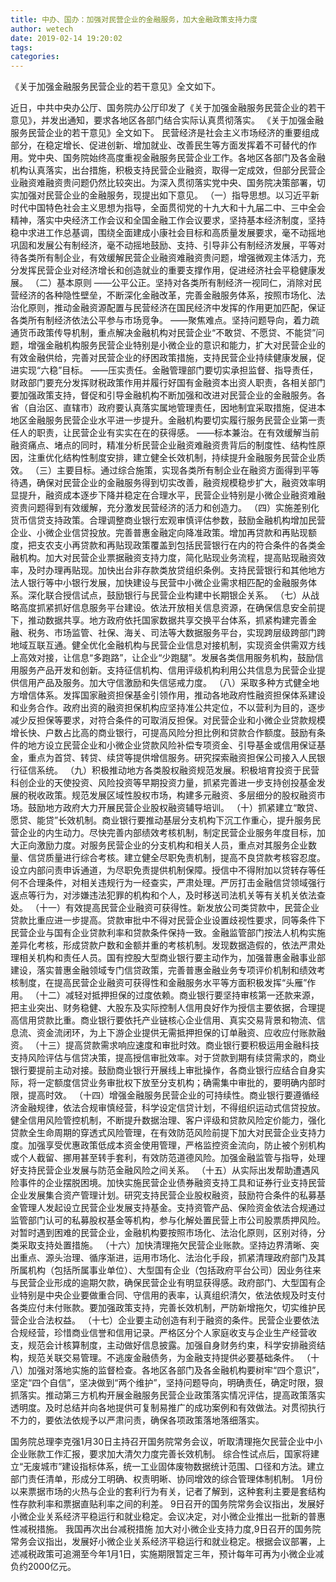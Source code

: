 ```yaml
---
title: 中办、国办：加强对民营企业的金融服务，加大金融政策支持力度
author: wetech
date: 2019-02-14 19:20:02
tags: 
categories: 
---
```

《关于加强金融服务民营企业的若干意见》全文如下。
<!-- more -->
近日，中共中央办公厅、国务院办公厅印发了《关于加强金融服务民营企业的若干意见》，并发出通知，要求各地区各部门结合实际认真贯彻落实。
《关于加强金融服务民营企业的若干意见》全文如下。
民营经济是社会主义市场经济的重要组成部分，在稳定增长、促进创新、增加就业、改善民生等方面发挥着不可替代的作用。党中央、国务院始终高度重视金融服务民营企业工作。各地区各部门及各金融机构认真落实，出台措施，积极支持民营企业融资，取得一定成效，但部分民营企业融资难融资贵问题仍然比较突出。为深入贯彻落实党中央、国务院决策部署，切实加强对民营企业的金融服务，现提出如下意见。
（一）指导思想。以习近平新时代中国特色社会主义思想为指导，全面贯彻党的十九大和十九届二中、三中全会精神，落实中央经济工作会议和全国金融工作会议要求，坚持基本经济制度，坚持稳中求进工作总基调，围绕全面建成小康社会目标和高质量发展要求，毫不动摇地巩固和发展公有制经济，毫不动摇地鼓励、支持、引导非公有制经济发展，平等对待各类所有制企业，有效缓解民营企业融资难融资贵问题，增强微观主体活力，充分发挥民营企业对经济增长和创造就业的重要支撑作用，促进经济社会平稳健康发展。
（二）基本原则
——公平公正。坚持对各类所有制经济一视同仁，消除对民营经济的各种隐性壁垒，不断深化金融改革，完善金融服务体系，按照市场化、法治化原则，推动金融资源配置与民营经济在国民经济中发挥的作用更加匹配，保证各类所有制经济依法公平参与市场竞争。
——聚焦难点。坚持问题导向，着力疏通货币政策传导机制，重点解决金融机构对民营企业“不敢贷、不愿贷、不能贷”问题，增强金融机构服务民营企业特别是小微企业的意识和能力，扩大对民营企业的有效金融供给，完善对民营企业的纾困政策措施，支持民营企业持续健康发展，促进实现“六稳”目标。
——压实责任。金融管理部门要切实承担监督、指导责任，财政部门要充分发挥财税政策作用并履行好国有金融资本出资人职责，各相关部门要加强政策支持，督促和引导金融机构不断加强和改进对民营企业的金融服务。各省（自治区、直辖市）政府要认真落实属地管理责任，因地制宜采取措施，促进本地区金融服务民营企业水平进一步提升。金融机构要切实履行服务民营企业第一责任人的职责，让民营企业有实实在在的获得感。
——标本兼治。在有效缓解当前融资痛点、堵点的同时，精准分析民营企业融资难融资贵背后的制度性、结构性原因，注重优化结构性制度安排，建立健全长效机制，持续提升金融服务民营企业质效。
（三）主要目标。通过综合施策，实现各类所有制企业在融资方面得到平等待遇，确保对民营企业的金融服务得到切实改善，融资规模稳步扩大，融资效率明显提升，融资成本逐步下降并稳定在合理水平，民营企业特别是小微企业融资难融资贵问题得到有效缓解，充分激发民营经济的活力和创造力。
（四）实施差别化货币信贷支持政策。合理调整商业银行宏观审慎评估参数，鼓励金融机构增加民营企业、小微企业信贷投放。完善普惠金融定向降准政策。增加再贷款和再贴现额度，把支农支小再贷款和再贴现政策覆盖到包括民营银行在内的符合条件的各类金融机构。加大对民营企业票据融资支持力度，简化贴现业务流程，提高贴现融资效率，及时办理再贴现。加快出台非存款类放贷组织条例。支持民营银行和其他地方法人银行等中小银行发展，加快建设与民营中小微企业需求相匹配的金融服务体系。深化联合授信试点，鼓励银行与民营企业构建中长期银企关系。
（七）从战略高度抓紧抓好信息服务平台建设。依法开放相关信息资源，在确保信息安全前提下，推动数据共享。地方政府依托国家数据共享交换平台体系，抓紧构建完善金融、税务、市场监管、社保、海关、司法等大数据服务平台，实现跨层级跨部门跨地域互联互通。健全优化金融机构与民营企业信息对接机制，实现资金供需双方线上高效对接，让信息“多跑路”，让企业“少跑腿”。发展各类信用服务机构，鼓励信用服务产品开发和创新。支持征信机构、信用评级机构利用公共信息为民营企业提供信用产品及服务。加大守信激励和失信惩戒力度。
（八）采取多种方式健全地方增信体系。发挥国家融资担保基金引领作用，推动各地政府性融资担保体系建设和业务合作。政府出资的融资担保机构应坚持准公共定位，不以营利为目的，逐步减少反担保等要求，对符合条件的可取消反担保。对民营企业和小微企业贷款规模增长快、户数占比高的商业银行，可提高风险分担比例和贷款合作额度。鼓励有条件的地方设立民营企业和小微企业贷款风险补偿专项资金、引导基金或信用保证基金，重点为首贷、转贷、续贷等提供增信服务。研究探索融资担保公司接入人民银行征信系统。
（九）积极推动地方各类股权融资规范发展。积极培育投资于民营科创企业的天使投资、风险投资等早期投资力量，抓紧完善进一步支持创投基金发展的税收政策。规范发展区域性股权市场，构建多元融资、多层细分的股权融资市场。鼓励地方政府大力开展民营企业股权融资辅导培训。
（十）抓紧建立“敢贷、愿贷、能贷”长效机制。商业银行要推动基层分支机构下沉工作重心，提升服务民营企业的内生动力。尽快完善内部绩效考核机制，制定民营企业服务年度目标，加大正向激励力度。对服务民营企业的分支机构和相关人员，重点对其服务企业数量、信贷质量进行综合考核。建立健全尽职免责机制，提高不良贷款考核容忍度。设立内部问责申诉通道，为尽职免责提供机制保障。授信中不得附加以贷转存等任何不合理条件，对相关违规行为一经查实，严肃处理。严厉打击金融信贷领域强行返点等行为，对涉嫌违法犯罪的机构和个人，及时移送司法机关等有关机关依法查处。
（十一）有效提高民营企业融资可获得性。新发放公司类贷款中，民营企业贷款比重应进一步提高。贷款审批中不得对民营企业设置歧视性要求，同等条件下民营企业与国有企业贷款利率和贷款条件保持一致。金融监管部门按法人机构实施差异化考核，形成贷款户数和金额并重的考核机制。发现数据造假的，依法严肃处理相关机构和责任人员。国有控股大型商业银行要主动作为，加强普惠金融事业部建设，落实普惠金融领域专门信贷政策，完善普惠金融业务专项评价机制和绩效考核制度，在提高民营企业融资可获得性和金融服务水平等方面积极发挥“头雁”作用。
（十二）减轻对抵押担保的过度依赖。商业银行要坚持审核第一还款来源，把主业突出、财务稳健、大股东及实际控制人信用良好作为授信主要依据，合理提高信用贷款比重。商业银行要依托产业链核心企业信用、真实交易背景和物流、信息流、资金流闭环，为上下游企业提供无需抵押担保的订单融资、应收应付账款融资。
（十三）提高贷款需求响应速度和审批时效。商业银行要积极运用金融科技支持风险评估与信贷决策，提高授信审批效率。对于贷款到期有续贷需求的，商业银行要提前主动对接。鼓励商业银行开展线上审批操作，各商业银行应结合自身实际，将一定额度信贷业务审批权下放至分支机构；确需集中审批的，要明确内部时限，提高时效。
（十四）增强金融服务民营企业的可持续性。商业银行要遵循经济金融规律，依法合规审慎经营，科学设定信贷计划，不得组织运动式信贷投放。健全信用风险管控机制，不断提升数据治理、客户评级和贷款风险定价能力，强化贷款全生命周期的穿透式风险管理，在有效防范风险前提下加大对民营企业支持力度。加强享受优惠政策低成本资金使用管理，严格监控资金流向，防止被个别机构或个人截留、挪用甚至转手套利，有效防范道德风险。加强金融监管与指导，处理好支持民营企业发展与防范金融风险之间关系。
（十五）从实际出发帮助遭遇风险事件的企业摆脱困境。加快实施民营企业债券融资支持工具和证券行业支持民营企业发展集合资产管理计划。研究支持民营企业股权融资，鼓励符合条件的私募基金管理人发起设立民营企业发展支持基金。支持资管产品、保险资金依法合规通过监管部门认可的私募股权基金等机构，参与化解处置民营上市公司股票质押风险。对暂时遇到困难的民营企业，金融机构要按照市场化、法治化原则，区别对待，分类采取支持处置措施。
（十六）加快清理拖欠民营企业账款。坚持边界清晰、突出重点、源头治理、循序渐进，运用市场化、法治化手段，抓紧清理政府部门及其所属机构（包括所属事业单位）、大型国有企业（包括政府平台公司）因业务往来与民营企业形成的逾期欠款，确保民营企业有明显获得感。政府部门、大型国有企业特别是中央企业要做重合同、守信用的表率，认真组织清欠，依法依规及时支付各类应付未付账款。要加强政策支持，完善长效机制，严防新增拖欠，切实维护民营企业合法权益。
（十七）企业要主动创造有利于融资的条件。民营企业要依法合规经营，珍惜商业信誉和信用记录。严格区分个人家庭收支与企业生产经营收支，规范会计核算制度，主动做好信息披露。加强自身财务约束，科学安排融资结构，规范关联交易管理。不逃废金融债务，为金融支持提供必要基础条件。
（十八）加强对落地实施的监督检查。各地区各部门及各金融机构要树牢“四个意识”，坚定“四个自信”，坚决做到“两个维护”，坚持问题导向，明确责任，确定时限，狠抓落实。推动第三方机构开展金融服务民营企业政策落实情况评估，提高政策落实透明度。及时总结并向各地提供可复制易推广的成功案例和有效做法。对贯彻执行不力的，要依法依规予以严肃问责，确保各项政策落地落细落实。
 
 
国务院总理李克强1月30日主持召开国务院常务会议，听取清理拖欠民营企业中小企业账款工作汇报，要求加大清欠力度完善长效机制。
综合性试点后，国家将建立“无废城市”建设指标体系，统一工业固体废物数据统计范围、口径和方法。建立部门责任清单，形成分工明确、权责明晰、协同增效的综合管理体制机制。
1月份以来票据市场的火热与企业的套利行为有关，记者了解到，这种套利主要是套结构性存款利率和票据直贴利率之间的利差。
9日召开的国务院常务会议指出，发展好小微企业关系经济平稳运行和就业稳定。会议决定，对小微企业推出一批新的普惠性减税措施。
我国再次出台减税措施 加大对小微企业支持力度,9日召开的国务院常务会议指出，发展好小微企业关系经济平稳运行和就业稳定。根据会议部署，上述减税政策可追溯至今年1月1日，实施期限暂定三年，预计每年可再为小微企业减负约2000亿元。
